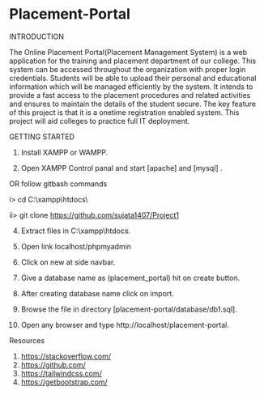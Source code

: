 # Placement-Portal



INTRODUCTION

The Online Placement Portal(Placement Management System) is a web application for the training and  placement department of our college. This system can be accessed throughout the  organization with proper login credentials. Students will be able to upload their  personal and educational information which will be managed efficiently by the  system. It intends to provide a fast access to the placement procedures and related  activities and ensures to maintain the details of the student secure. The key feature of  this project is that it is a onetime registration enabled system. This project will aid  colleges to practice full IT deployment.




GETTING STARTED

1. Install XAMPP or WAMPP.

2. Open XAMPP Control panal and start [apache] and [mysql] .

OR follow gitbash commands

i> cd C:\\xampp\htdocs\

ii> git clone https://github.com/sujata1407/Project1

4. Extract files in C:\xampp\htdocs.

5. Open link localhost/phpmyadmin

6. Click on new at side navbar.

7. Give a database name as (placement_portal) hit on create button.

8. After creating database name click on import.

9. Browse the file in directory [placement-portal/database/db1.sql].

10. Open any browser and type http://localhost/placement-portal.


Resources

1. https://stackoverflow.com/  <br/>
2. https://github.com/<br/>
3. https://tailwindcss.com/<br/>
4. https://getbootstrap.com/

